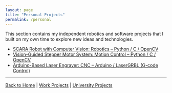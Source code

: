 ```yaml
---
layout: page
title: "Personal Projects"
permalink: /personal
---
```


This section contains my independent robotics and software projects that I built on my own time to explore new ideas and technologies.

- [SCARA Robot with Computer Vision: Robotics – Python / C / OpenCV](/personal/scara)
- [Vision-Guided Stepper Motor System: Motion Control – Python / C / OpenCV](/personal/tracking)
- [Arduino-Based Laser Engraver: CNC – Arduino / LaserGRBL (G-code Control)](/personal/laser-engraver)

---

[Back to Home](/) | [Work Projects](/work) | [University Projects](/university)
